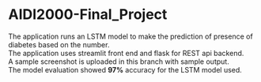 # AIDI2000-Final_Project
The application runs an LSTM model to make the prediction of presence of diabetes based on the number.
</br>
The application uses streamlit front end and flask for REST api backend.
</br>
A sample screenshot is uploaded in this branch with sample output.
</br>
The model evaluation showed <b>97%</b> accuracy for the LSTM model used.
